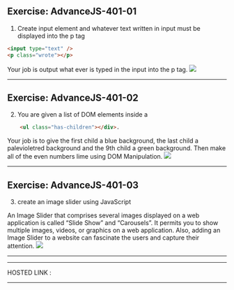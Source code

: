 ## Exercise: AdvanceJS-401-01

1. Create input element and whatever text written in input must be displayed into the p tag 

```html
<input type="text" />
<p class="wrote"></p>
```

Your job is output what ever is typed in the input into the p tag.
![](./image/ex-1.png)

<hr>

## Exercise: AdvanceJS-401-02

2. You are given a list of DOM elements inside a

```html
	<ul class="has-children"></div>.
```

Your job is to give the first child a blue background, the last child a palevioletred background and the 9th child a green background. Then make all of the even numbers lime using DOM Manipulation.
![](./image/ex-2.png)

<hr>


## Exercise: AdvanceJS-401-03

3. create an image slider using JavaScript

An Image Slider that comprises several images displayed on a web application is called “Slide Show” and “Carousels”. It permits you to show multiple images, videos, or graphics on a web application. Also, adding an Image Slider to a website can fascinate the users and capture their attention.
![](./image/image-slider.gif)

<hr>



<hr>

HOSTED LINK :

<hr>